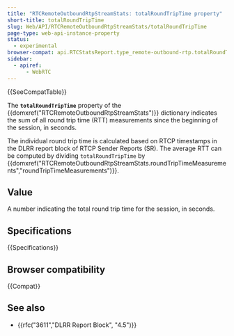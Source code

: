 ```yaml
---
title: "RTCRemoteOutboundRtpStreamStats: totalRoundTripTime property"
short-title: totalRoundTripTime
slug: Web/API/RTCRemoteOutboundRtpStreamStats/totalRoundTripTime
page-type: web-api-instance-property
status:
  - experimental
browser-compat: api.RTCStatsReport.type_remote-outbound-rtp.totalRoundTripTime
sidebar:
  - apiref:
      - WebRTC
---
```


{{SeeCompatTable}}

The **`totalRoundTripTime`** property of the {{domxref("RTCRemoteOutboundRtpStreamStats")}} dictionary indicates the sum of all round trip time (RTT) measurements since the beginning of the session, in seconds.

The individual round trip time is calculated based on RTCP timestamps in the DLRR report block of RTCP Sender Reports (SR).
The average RTT can be computed by dividing `totalRoundTripTime` by {{domxref("RTCRemoteOutboundRtpStreamStats.roundTripTimeMeasurements","roundTripTimeMeasurements")}}.

## Value

A number indicating the total round trip time for the session, in seconds.

## Specifications

{{Specifications}}

## Browser compatibility

{{Compat}}

## See also

- {{rfc("3611","DLRR Report Block", "4.5")}}
